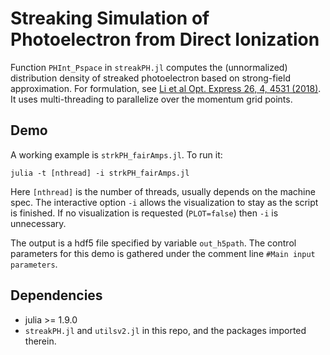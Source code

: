 # Streaking Simulation of Photoelectron from Direct Ionization
Function `PHInt_Pspace` in `streakPH.jl` computes the (unnormalized) distribution density of streaked photoelectron based on strong-field approximation. 
For formulation, see [Li et al Opt. Express 26, 4, 4531 (2018)](https://doi.org/10.1364/OE.26.004531).
It uses multi-threading to parallelize over the momentum grid points. 


## Demo
A working example is `strkPH_fairAmps.jl`. To run it:
```
julia -t [nthread] -i strkPH_fairAmps.jl
```
Here `[nthread]` is the number of threads, usually depends on the machine spec. 
The interactive option `-i` allows the visualization to stay as the script is finished. 
If no visualization is requested (`PLOT=false`) then `-i` is unnecessary. 

The output is a hdf5 file specified by variable `out_h5path`.
The control parameters for this demo is gathered under the comment line `#Main input parameters`. 

## Dependencies

* julia >= 1.9.0
* `streakPH.jl` and `utilsv2.jl` in this repo, and the packages imported therein.
